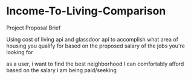 # Income-To-Living-Comparison
Project Proposal Brief

Using cost of living api and glassdoor api to accomplish what area of housing you qualify for based on the proposed salary of the jobs you're looking for

as a user, i want to find the best neighborhood I can comfortably afford based on the salary i am being paid/seeking